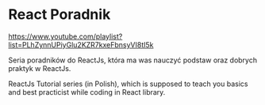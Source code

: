 # React Poradnik 

https://www.youtube.com/playlist?list=PLhZynnUPiyGlu2KZR7kxeFbnsyVI8tI5k

Seria poradników do ReactJs, która ma was nauczyć podstaw oraz dobrych praktyk w ReactJs.


ReactJs Tutorial series (in Polish), which is supposed to teach you basics and best practicist while coding in React library.
